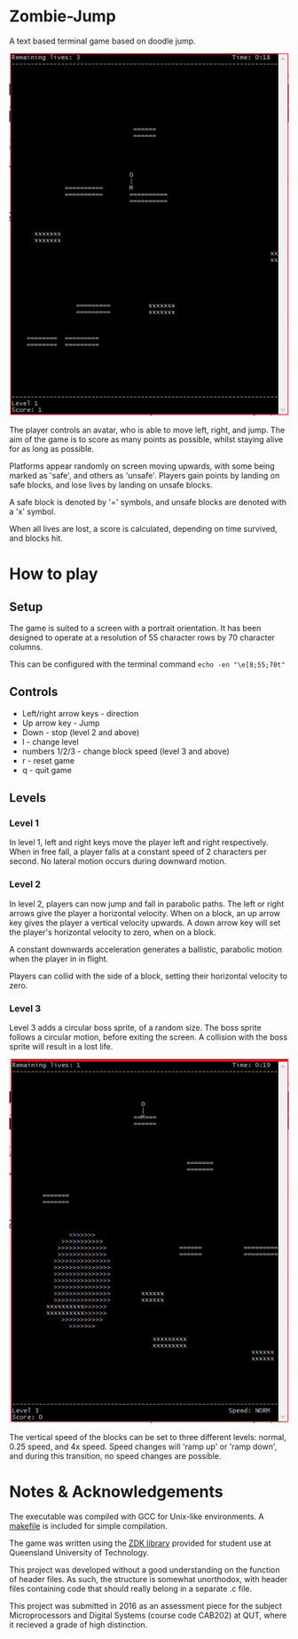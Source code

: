 # Zombie-Jump
A text based terminal game based on doodle jump.

![Game](game.PNG)

The player controls an avatar, who is able to move left, right, and jump. The aim of the game is to score as many points as possible, whilst staying alive for as long as possible.

Platforms appear randomly on screen moving upwards, with some being marked as 'safe', and others as 'unsafe'. Players gain points by landing on safe blocks, and lose lives by landing on unsafe blocks.

A safe block is denoted by '=' symbols, and unsafe blocks are denoted with a 'x' symbol.

When all lives are lost, a score is calculated, depending on time survived, and blocks hit. 

# How to play
## Setup
The game is suited to a screen with a portrait orientation. It has been designed to operate at a resolution of 55 character rows by 70 character columns. 

This can be configured with the terminal command `echo -en "\e[8;55;70t"`

## Controls
* Left/right arrow keys - direction
* Up arrow key - Jump
* Down - stop (level 2 and above)
* l - change level
* numbers 1/2/3 - change block speed (level 3 and above)
* r - reset game
* q - quit game

## Levels
### Level 1
In level 1, left and right keys move the player left and right respectively. When in free fall, a player falls at a constant speed of 2 characters per second. No lateral motion occurs during downward motion. 

### Level 2
In level 2, players can now jump and fall in parabolic paths. The left or right arrows give the player a horizontal velocity. When on a block, an up arrow key gives the player a vertical velocity upwards. A down arrow key will set the player's horizontal velocity to zero, when on a block.

A constant downwards acceleration generates a ballistic, parabolic motion when the player in in flight.

Players can collid with the side of a block, setting their horizontal velocity to zero.

### Level 3
Level 3 adds a circular boss sprite, of a random size. The boss sprite follows a circular motion, before exiting the screen. A collision with the boss sprite will result in a lost life. 

![boss](boss.PNG)

The vertical speed of the blocks can be set to three different levels: normal, 0.25 speed, and 4x speed. Speed changes will 'ramp up' or 'ramp down', and during this transition, no speed changes are possible.

# Notes & Acknowledgements
The executable was compiled with GCC for Unix-like environments. A [makefile](https://github.com/jyss88/Zombie-Jump/blob/master/Game%20files/makefile) is included for simple compilation.

The game was written using the [ZDK library](https://github.com/jyss88/Zombie-Jump/tree/master/ZDK) provided for student use at Queensland University of Technology. 

This project was developed without a good understanding on the function of header files. As such, the structure is somewhat unorthodox, with header files containing code that should really belong in a separate .c file. 

This project was submitted in 2016 as an assessment piece for the subject Microprocessors and Digital Systems (course code CAB202) at QUT, where it recieved a grade of high distinction.
